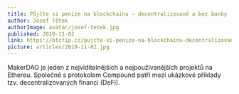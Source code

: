 ```yaml
---
title: Půjčte si peníze na blockchainu – decentralizovaně a bez banky
author: Josef Tětek
authorImage: avatar/josef-tetek.jpg
published: 2019-11-02
link: https://btctip.cz/pujcte-si-penize-na-blockchainu-decentralizovane-a-bez-banky/
picture: articles/2019-11-02.jpg
---
```


MakerDAO je jeden z nejviditelnějších a nejpoužívanějších projektů na Ethereu. Společně s protokolem Compound patří mezi ukázkové příklady tzv. decentralizovaných financí (DeFi).
